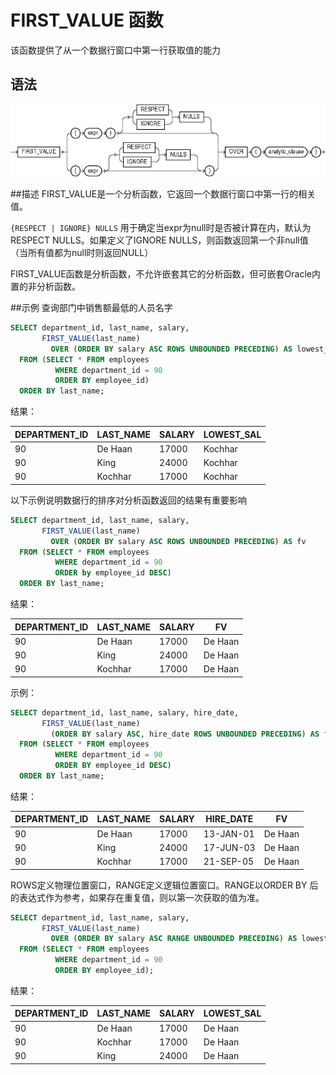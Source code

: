 # FIRST_VALUE 函数
该函数提供了从一个数据行窗口中第一行获取值的能力

## 语法
![FIRST_VALUE函数语法](img/first_value.gif)

##描述
FIRST_VALUE是一个分析函数，它返回一个数据行窗口中第一行的相关值。

`{RESPECT | IGNORE} NULLS` 用于确定当expr为null时是否被计算在内，默认为RESPECT NULLS。如果定义了IGNORE NULLS，则函数返回第一个非null值（当所有值都为null时则返回NULL）

FIRST_VALUE函数是分析函数，不允许嵌套其它的分析函数，但可嵌套Oracle内置的非分析函数。

##示例
查询部门中销售额最低的人员名字
```sql
SELECT department_id, last_name, salary,
       FIRST_VALUE(last_name)
         OVER (ORDER BY salary ASC ROWS UNBOUNDED PRECEDING) AS lowest_sal
  FROM (SELECT * FROM employees
          WHERE department_id = 90
          ORDER BY employee_id)
  ORDER BY last_name;
```
结果：

DEPARTMENT_ID | LAST_NAME | SALARY | LOWEST_SAL
------------- | ----------|------- | ----------
           90 | De Haan   |  17000 | Kochhar
           90 | King      |  24000 | Kochhar
           90 | Kochhar   |  17000 | Kochhar

以下示例说明数据行的排序对分析函数返回的结果有重要影响
```sql
SELECT department_id, last_name, salary,
       FIRST_VALUE(last_name)
         OVER (ORDER BY salary ASC ROWS UNBOUNDED PRECEDING) AS fv
  FROM (SELECT * FROM employees
          WHERE department_id = 90
          ORDER by employee_id DESC)
  ORDER BY last_name;
```
结果：

DEPARTMENT_ID | LAST_NAME | SALARY | FV
------------- | --------- | ------ | -------
           90 | De Haan   |  17000 | De Haan
           90 | King      |  24000 | De Haan
           90 | Kochhar   |  17000 | De Haan

示例：

```sql
SELECT department_id, last_name, salary, hire_date,
       FIRST_VALUE(last_name)
         (ORDER BY salary ASC, hire_date ROWS UNBOUNDED PRECEDING) AS fv
  FROM (SELECT * FROM employees 
          WHERE department_id = 90
          ORDER BY employee_id DESC)
  ORDER BY last_name;
```
结果：

DEPARTMENT_ID | LAST_NAME | SALARY | HIRE_DATE | FV
------------- | --------- | ------ | --------- | -------
           90 | De Haan   |  17000 | 13-JAN-01 | De Haan
           90 | King      |  24000 | 17-JUN-03 | De Haan
           90 | Kochhar   |  17000 | 21-SEP-05 | De Haan

ROWS定义物理位置窗口，RANGE定义逻辑位置窗口。RANGE以ORDER BY 后的表达式作为参考，如果存在重复值，则以第一次获取的值为准。

```sql
SELECT department_id, last_name, salary,
       FIRST_VALUE(last_name)
         OVER (ORDER BY salary ASC RANGE UNBOUNDED PRECEDING) AS lowest_sal
  FROM (SELECT * FROM employees
          WHERE department_id = 90
          ORDER BY employee_id);
```
结果：

DEPARTMENT_ID | LAST_NAME | SALARY | LOWEST_SAL
------------- | --------- | ------ | ----------
           90 | De Haan   |  17000 | De Haan
           90 | Kochhar   |  17000 | De Haan
           90 | King      |  24000 | De Haan